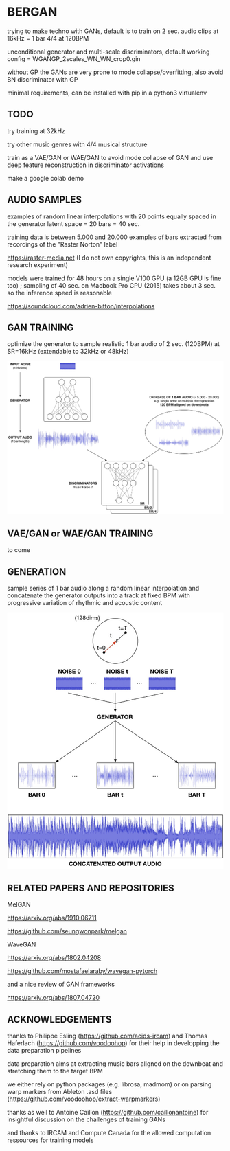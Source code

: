 # BERGAN


trying to make techno with GANs, default is to train on 2 sec. audio clips at 16kHz = 1 bar 4/4 at 120BPM

unconditional generator and multi-scale discriminators, default working config = WGANGP_2scales_WN_WN_crop0.gin

without GP the GANs are very prone to mode collapse/overfitting, also avoid BN discriminator with GP

minimal requirements, can be installed with pip in a python3 virtualenv


## TODO

try training at 32kHz

try other music genres with 4/4 musical structure

train as a VAE/GAN or WAE/GAN to avoid mode collapse of GAN and use deep feature reconstruction in discriminator activations

make a google colab demo


## AUDIO SAMPLES

examples of random linear interpolations with 20 points equally spaced in the generator latent space = 20 bars = 40 sec.

training data is between 5.000 and 20.000 examples of bars extracted from recordings of the "Raster Norton" label

https://raster-media.net (I do not own copyrights, this is an independent research experiment)

models were trained for 48 hours on a single V100 GPU (a 12GB GPU is fine too) ; sampling of 40 sec. on Macbook Pro CPU (2015) takes about 3 sec. so the inference speed is reasonable

https://soundcloud.com/adrien-bitton/interpolations


## GAN TRAINING

optimize the generator to sample realistic 1 bar audio of 2 sec. (120BPM) at SR=16kHz (extendable to 32kHz or 48kHz)

<p align="center">
  <img src="./figures/bergan_gan_train.jpg" width="750" title="GAN training">
</p>


## VAE/GAN or WAE/GAN TRAINING

to come


## GENERATION

sample series of 1 bar audio along a random linear interpolation and concatenate the generator outputs into a track at fixed BPM with progressive variation of rhythmic and acoustic content

<p align="center">
  <img src="./figures/bergan_interp.jpg" width="750" title="generator interpolation">
</p>


## RELATED PAPERS AND REPOSITORIES

MelGAN

https://arxiv.org/abs/1910.06711

https://github.com/seungwonpark/melgan

WaveGAN

https://arxiv.org/abs/1802.04208

https://github.com/mostafaelaraby/wavegan-pytorch

and a nice review of GAN frameworks

https://arxiv.org/abs/1807.04720


## ACKNOWLEDGEMENTS

thanks to Philippe Esling (https://github.com/acids-ircam) and Thomas Haferlach (https://github.com/voodoohop) for their help in developping the data preparation pipelines

data preparation aims at extracting music bars aligned on the downbeat and stretching them to the target BPM

we either rely on python packages (e.g. librosa, madmom) or on parsing warp markers from Ableton .asd files (https://github.com/voodoohop/extract-warpmarkers)

thanks as well to Antoine Caillon (https://github.com/caillonantoine) for insightful discussion on the challenges of training GANs

and thanks to IRCAM and Compute Canada for the allowed computation ressources for training models
